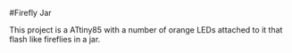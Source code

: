 #Firefly Jar

This project is a ATtiny85 with a number of orange LEDs attached to it that flash like fireflies in a jar.